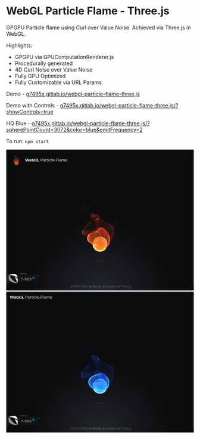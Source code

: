 # WebGL Particle Flame - Three.js

GPGPU Particle flame using Curl over Value Noise. Achieved via Three.js in WebGL.

Highlights:
- GPGPU via GPUComputationRenderer.js
- Procedurally generated
- 4D Curl Noise over Value Noise
- Fully GPU Optimized
- Fully Customizable via URL Params

Demo - [g7495x.gitlab.io/webgl-particle-flame-three.js](https://g7495x.gitlab.io/webgl-particle-flame-three.js/)

Demo with Controls - [g7495x.gitlab.io/webgl-particle-flame-three.js/?showControls=true](https://g7495x.gitlab.io/webgl-particle-flame-three.js/?showControls=true)

HQ Blue - [g7495x.gitlab.io/webgl-particle-flame-three.js/?spherePointCount=3072&color=blue&emitFrequency=2](https://g7495x.gitlab.io/webgl-particle-flame-three.js/?spherePointCount=3072&color=blue&emitFrequency=2)

To run: `npm start`

![](Screenshot-01.png)
![](Screenshot-02.png)
